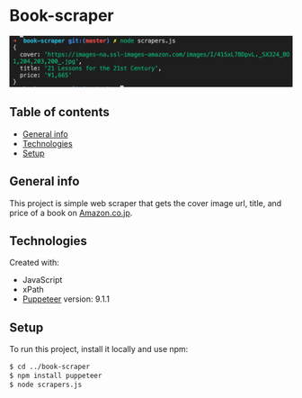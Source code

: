 # Book-scraper
![book-scraper-screenshot](https://github.com/worksofgenius/book-scraper/blob/main/book-scraper-screenshot.png)

## Table of contents
* [General info](#general-info)
* [Technologies](#technologies)
* [Setup](#setup)

## General info
This project is simple web scraper that gets the cover image url, title, and price of a book on [Amazon.co.jp](https://www.amazon.co.jp/).
	
## Technologies
Created with:
* JavaScript
* xPath
* [Puppeteer](https://www.npmjs.com/package/puppeteer) version: 9.1.1
	
## Setup
To run this project, install it locally and use npm:

```
$ cd ../book-scraper
$ npm install puppeteer
$ node scrapers.js
```

